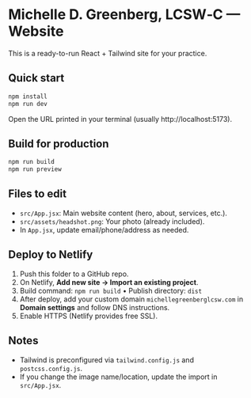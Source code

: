 # Michelle D. Greenberg, LCSW‑C — Website

This is a ready-to-run React + Tailwind site for your practice.

## Quick start
```bash
npm install
npm run dev
```

Open the URL printed in your terminal (usually http://localhost:5173).

## Build for production
```bash
npm run build
npm run preview
```

## Files to edit
- `src/App.jsx`: Main website content (hero, about, services, etc.).
- `src/assets/headshot.png`: Your photo (already included).
- In `App.jsx`, update email/phone/address as needed.

## Deploy to Netlify
1. Push this folder to a GitHub repo.
2. On Netlify, **Add new site → Import an existing project**.
3. Build command: `npm run build`  •  Publish directory: `dist`
4. After deploy, add your custom domain `michellegreenberglcsw.com` in **Domain settings** and follow DNS instructions.
5. Enable HTTPS (Netlify provides free SSL).

## Notes
- Tailwind is preconfigured via `tailwind.config.js` and `postcss.config.js`.
- If you change the image name/location, update the import in `src/App.jsx`.
